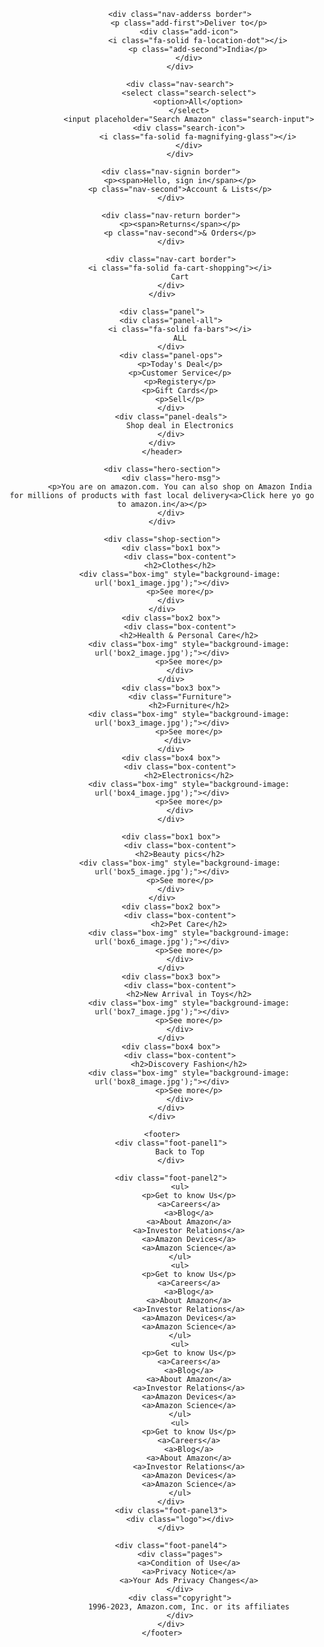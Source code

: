 <!DOCTYPE html>
<html lang="en">
<head>
    <meta charset="UTF-8">
    <meta name="viewport" content="width=device-width, initial-scale=1.0">
    <title>Amazon</title>
    <link rel="stylesheet" href="https://cdnjs.cloudflare.com/ajax/libs/font-awesome/6.6.0/css/all.min.css" integrity="sha512-Kc323vGBEqzTmouAECnVceyQqyqdsSiqLQISBL29aUW4U/M7pSPA/gEUZQqv1cwx4OnYxTxve5UMg5GT6L4JJg==" crossorigin="anonymous" referrerpolicy="no-referrer" />  
    <link rel="stylesheet" href="style.css">
</head>

<body>
    <header>
        <div class="navbar">
            <div class="nav-logo border"> 
                <div class="logo"></div>
            </div>

            <div class="nav-adderss border">
                <p class="add-first">Deliver to</p>
                <div class="add-icon">
                    <i class="fa-solid fa-location-dot"></i>
                    <p class="add-second">India</p>
                </div>
            </div>

            <div class="nav-search">
                <select class="search-select">
                    <option>All</option>
                </select>
                <input placeholder="Search Amazon" class="search-input">
                <div class="search-icon">
                    <i class="fa-solid fa-magnifying-glass"></i>
                </div>
            </div>

        <div class="nav-signin border">
            <p><span>Hello, sign in</span></p>
            <p class="nav-second">Account & Lists</p>
        </div>

        <div class="nav-return border">
            <p><span>Returns</span></p>
            <p class="nav-second">& Orders</p>
        </div>

        <div class="nav-cart border">
            <i class="fa-solid fa-cart-shopping"></i>
            Cart
        </div>
    </div>

    <div class="panel">
        <div class="panel-all">
            <i class="fa-solid fa-bars"></i>
            ALL
        </div>
        <div class="panel-ops">
            <p>Today's Deal</p>
            <p>Customer Service</p>
            <p>Registery</p>
            <p>Gift Cards</p>
            <p>Sell</p>
        </div>
        <div class="panel-deals">
            Shop deal in Electronics
        </div>
    </div>
    </header>

    <div class="hero-section">
        <div class="hero-msg">
            <p>You are on amazon.com. You can also shop on Amazon India for millions of products with fast local delivery<a>Click here yo go to amazon.in</a></p>
        </div>
    </div>
    
    <div class="shop-section">
        <div class="box1 box">
            <div class="box-content">
            <h2>Clothes</h2>
            <div class="box-img" style="background-image: url('box1_image.jpg');"></div>
            <p>See more</p>
        </div>
    </div>
        <div class="box2 box">
            <div class="box-content">
                <h2>Health & Personal Care</h2>
                <div class="box-img" style="background-image: url('box2_image.jpg');"></div>
                <p>See more</p>
            </div>
        </div>
        <div class="box3 box">
            <div class="Furniture">
                <h2>Furniture</h2>
                <div class="box-img" style="background-image: url('box3_image.jpg');"></div>
                <p>See more</p>
             </div>  
        </div>
        <div class="box4 box">
            <div class="box-content">
                <h2>Electronics</h2>
                <div class="box-img" style="background-image: url('box4_image.jpg');"></div>
                <p>See more</p>
            </div>
        </div>

        <div class="box1 box">
            <div class="box-content">
            <h2>Beauty pics</h2>
            <div class="box-img" style="background-image: url('box5_image.jpg');"></div>
            <p>See more</p>
        </div>
    </div>
        <div class="box2 box">
            <div class="box-content">
                <h2>Pet Care</h2>
                <div class="box-img" style="background-image: url('box6_image.jpg');"></div>
                <p>See more</p>
            </div>
        </div>
        <div class="box3 box">
            <div class="box-content">
                <h2>New Arrival in Toys</h2>
                <div class="box-img" style="background-image: url('box7_image.jpg');"></div>
                <p>See more</p>
            </div>
        </div>
        <div class="box4 box">
            <div class="box-content">
                <h2>Discovery Fashion</h2>
                <div class="box-img" style="background-image: url('box8_image.jpg');"></div>
                <p>See more</p>
            </div>
        </div>
    </div>

    <footer>
        <div class="foot-panel1">
            Back to Top
        </div>

        <div class="foot-panel2">
            <ul>
                <p>Get to know Us</p>
                <a>Careers</a>
                <a>Blog</a>
                <a>About Amazon</a>
                <a>Investor Relations</a>
                <a>Amazon Devices</a>
                <a>Amazon Science</a>
            </ul>
            <ul>
                <p>Get to know Us</p>
                <a>Careers</a>
                <a>Blog</a>
                <a>About Amazon</a>
                <a>Investor Relations</a>
                <a>Amazon Devices</a>
                <a>Amazon Science</a>
            </ul>
            <ul>
                <p>Get to know Us</p>
                <a>Careers</a>
                <a>Blog</a>
                <a>About Amazon</a>
                <a>Investor Relations</a>
                <a>Amazon Devices</a>
                <a>Amazon Science</a>
            </ul>
            <ul>
                <p>Get to know Us</p>
                <a>Careers</a>
                <a>Blog</a>
                <a>About Amazon</a>
                <a>Investor Relations</a>
                <a>Amazon Devices</a>
                <a>Amazon Science</a>
            </ul>
        </div>
        <div class="foot-panel3">
            <div class="logo"></div>
        </div>

        <div class="foot-panel4">
            <div class="pages">
                <a>Condition of Use</a>
                <a>Privacy Notice</a>
                <a>Your Ads Privacy Changes</a>
            </div>
            <div class="copyright">
                1996-2023, Amazon.com, Inc. or its affiliates
            </div>
        </div>
    </footer>
</body>
</html>
